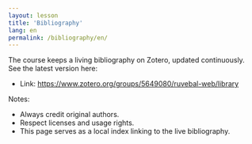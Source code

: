 ```yaml
---
layout: lesson
title: 'Bibliography'
lang: en
permalink: /bibliography/en/
---
```


The course keeps a living bibliography on Zotero, updated continuously. See the latest version here:

- Link: https://www.zotero.org/groups/5649080/ruvebal-web/library

Notes:

- Always credit original authors.
- Respect licenses and usage rights.
- This page serves as a local index linking to the live bibliography.

